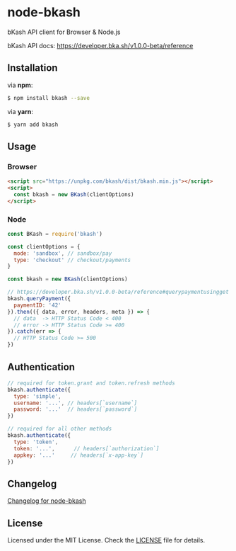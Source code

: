 # node-bkash

bKash API client for Browser & Node.js

bKash API docs: https://developer.bka.sh/v1.0.0-beta/reference

## Installation

via **npm**:

```sh
$ npm install bkash --save
```

via **yarn**:

```sh
$ yarn add bkash
```

## Usage

### Browser

```html
<script src="https://unpkg.com/bkash/dist/bkash.min.js"></script>
<script>
  const bkash = new BKash(clientOptions)
</script>
```

### Node

```js
const BKash = require('bkash')

const clientOptions = {
  mode: 'sandbox', // sandbox/pay
  type: 'checkout' // checkout/payments
}

const bkash = new BKash(clientOptions)

// https://developer.bka.sh/v1.0.0-beta/reference#querypaymentusingget
bkash.queryPayment({
  paymentID: '42'
}).then(({ data, error, headers, meta }) => {
  // data  -> HTTP Status Code < 400
  // error -> HTTP Status Code >= 400
}).catch(err => {
  // HTTP Status Code >= 500
})
```

## Authentication

```js
// required for token.grant and token.refresh methods
bkash.authenticate({
  type: 'simple',
  username: '...', // headers[`username`]
  password: '...'  // headers[`password`]
})

// required for all other methods
bkash.authenticate({
  type: 'token',
  token: '...',      // headers[`authorization`]
  appkey: '...'     // headers[`x-app-key`]
})
```

## Changelog

[Changelog for node-bkash](https://github.com/MunifTanjim/node-bkash/blob/master/CHANGELOG.md)

## License

Licensed under the MIT License. Check the [LICENSE](https://github.com/MunifTanjim/node-bkash/blob/master/LICENSE) file for details.
